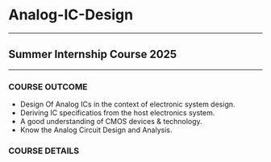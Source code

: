 # Analog-IC-Design
----------------------------------------------------------------------------------

## Summer Internship Course 2025
----------------------------------------------------------------------------------
### **COURSE OUTCOME**
- Design Of Analog ICs in the context of electronic system design.
- Deriving IC specificatios from the host electronics system.
- A good understanding of CMOS devices & technology.
- Know the Analog Circuit Design and Analysis.

### **COURSE DETAILS**
